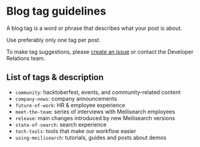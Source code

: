 # Blog tag guidelines

A blog tag is a word or phrase that describes what your post is about.

Use preferably only one tag per post.

To make tag suggestions, please [create an issue](https://github.com/meilisearch/devrel/issues/new) or contact the Developer Relations team.

## List of tags & description

- `community`: hacktoberfest, events, and community-related content
- `company-news`: company announcements
- `future-of-work`: HR & employee experience
- `meet-the-team`: series of interviews with Meilisearch employees
- `release`: main changes introduced by new Meilisearch versions
- `state-of-search`: search experience
- `tech-tools`: tools that make our workflow easier
- `using-meilisearch`: tutorials, guides and posts about demos
